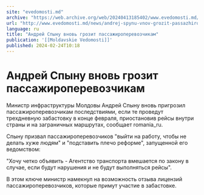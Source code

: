 ```yaml
---
site: "evedomosti.md"
archive: "https://web.archive.org/web/20240413185402/www.evedomosti.md/news/andrej-spynu-vnov-grozit-passazhiroperevozchikam"
url: "http://www.evedomosti.md/news/andrej-spynu-vnov-grozit-passazhiroperevozchikam"
language: ru
title: "Андрей Спыну вновь грозит пассажироперевозчикам"
publication: '[[Moldavskie Vedomosti]]'
published: 2024-02-24T10:18
---
```


# Андрей Спыну вновь грозит пассажироперевозчикам

Министр инфраструктуры Молдовы Андрей Спыну вновь пригрозил пассажироперевозчикам последствиями, если те проведут трехдневную забастовку в конце февраля, приостановив рейсы внутри страны и на заграничных маршрутах, сообщает romania_ru.

Спыну призвал пассажироперевозчиков "выйти на работу, чтобы не делать хуже людям" и "подставить плечо реформе", запущенной его ведомством:

"Хочу четко объявить - Агентство транспорта вмешается по закону в случае, если будут нарушения и не будут выполняться рейсы".

В этом ключе министр намекнул на возможность отзыва лицензий пассажироперевозчиков, которые примут участие в забастовке.